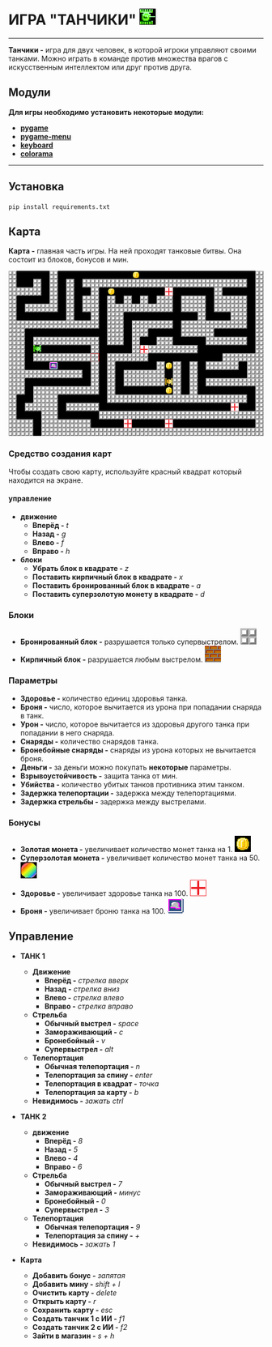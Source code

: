 # ИГРА "ТАНЧИКИ"  ![icon](images/tank_green_right.png)
___
**Танчики -** игра для двух человек, в которой игроки управляют своими танками.
Можно играть в команде против множества врагов с искусственным интеллектом или друг против друга.

## Модули
**Для игры необходимо установить некоторые модули:**
  * **[pygame](https://pypi.org/project/pygame/)**
  * **[pygame-menu](https://pypi.org/project/pygame-menu/)**
  * **[keyboard](https://pypi.org/project/keyboard/)**
  * **[colorama](https://pypi.org/project/colorama/)**
___
## Установка
`pip install requirements.txt`

## Карта
**Карта -** главная часть игры. На ней проходят танковые битвы. Она состоит из блоков, бонусов и мин.

![map](images/map.png)

### Средство создания карт
  Чтобы создать свою карту, используйте красный квадрат который находится на экране.
#### управление
* **движение**
    * **Вперёд -** *t*
    * **Назад -** *g*
    * **Влево -** *f*
    * **Вправо -** *h*
* **блоки**
  * **Убрать блок в квадрате -** *z*
  * **Поставить кирпичный блок в квадрате -** *x*
  * **Поставить бронированный блок в квадрате -** *a*
  * **Поставить суперзолотую монету в квадрате -** *d*

### Блоки
* **Бронировaнный блок -** разрушается только супервыстрелом. ![](images/block_armor.png)
* **Кирпичный блок -** разрушается любым выстрелом. ![](images/block_brick.png)
### Параметры
* **Здоровье -** количество единиц здоровья танка.
* **Броня -** число, которое вычитается из урона при попадании снаряда в танк.
* **Урон -** число, которое вычитается из здоровья другого танка при попадании в него снаряда.
* **Снаряды -** количество снарядов танка.
* **Бронебойные снаряды -** снаряды из урона которых не вычитается броня.
* **Деньги -** за деньги можно покупать **некоторые** параметры.
* **Взрывоустойчивость -** защита танка от мин.
* **Убийства -** количество убитых танков противника этим танком.
* **Задержка телепортации -** задержка между телепортациями.
* **Задержка стрельбы -** задержка между выстрелами.

### Бонусы
* **Золотая монета -** увеличивает количество монет танка на 1. ![](images/bonus_coin.png)
* **Суперзолотая монета -** увеличивает количество монет танка на 50. ![](images/bonus_super_coin.png)
* **Здоровье -** увеличивает здоровье танка на 100. ![](images/bonus_health.png)
* **Броня -** увеличивает броню танка на 100. ![](images/bonus_helmet.png)

## Управление
* **ТАНК 1**
  * **Движение**
    * **Вперёд -** *стрелка вверх*
    * **Назад -** *стрелка вниз*
    * **Влево -** *стрелка влево*
    * **Вправо -** *стрелка вправо*
  * **Стрельба**
    * **Обычный выстрел -** *space*
    * **Замораживающий -** *c*
    * **Бронебойный -** *v*
    * **Супервыстрел -** *alt*
  * **Телепортация**
    * **Обычная телепортация -** *n*
    * **Телепортация за спину -** *enter*
    * **Телепортация в квадрат -** *точка*
    * **Телепортация за карту -** *b*
  * **Невидимось -** *зажать ctrl*

* **ТАНК 2**
  * **движение**
    * **Вперёд -** *8*
    * **Назад -** *5*
    * **Влево -** *4*
    * **Вправо -** *6*
  * **Стрельба**
    * **Обычный выстрел -** *7*
    * **Замораживающий -** *минус*
    * **Бронебойный -** *0*
    * **Супервыстрел -** *3*
  * **Телепортация**
    * **Обычная телепортация -** *9*
    * **Телепортация за спину -** *+*
  * **Невидимось -** *зажать 1*
* **Карта**
  * **Добавить бонус -** *запятая*
  * **Добавить мину -** *shift + l*
  * **Oчистить карту -** *delete*
  * **Oткрыть карту -** *r*
  * **Сохранить карту -** *esc*
  * **Создать танчик 1 с ИИ -** *f1*
  * **Создать танчик 2 с ИИ -** *f2*
  * **Зайти в магазин -** *s + h*


